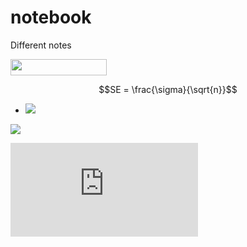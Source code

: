 # notebook
Different notes

<img src="/tex/a3da370338f2dd75becd835bb85d6a44.svg?invert_in_darkmode&sanitize=true" align=middle width=153.61516665pt height=26.48417309999999pt/>

```math
SE = \frac{\sigma}{\sqrt{n}}
```

- <img src="https://latex.codecogs.com/svg.latex?\int&space;f(x)dx=F(x)&plus;C" /> 

![](https://latex.codecogs.com/svg.latex?\int&space;f(x)dx=F(x)&plus;C)


![](https://latex.codecogs.com/svg.latex?y%3Dx%5E2)
